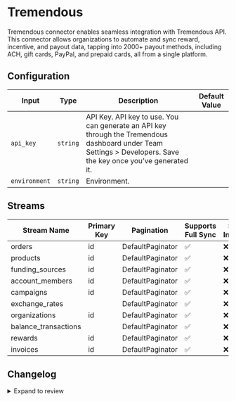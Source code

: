 # Tremendous
Tremendous connector  enables seamless integration with Tremendous API. This connector allows organizations to automate and sync reward, incentive, and payout data, tapping into 2000+ payout methods, including ACH, gift cards, PayPal, and prepaid cards, all from a single platform.

## Configuration

| Input | Type | Description | Default Value |
|-------|------|-------------|---------------|
| `api_key` | `string` | API Key. API key to use. You can generate an API key through the Tremendous dashboard under Team Settings &gt; Developers. Save the key once you’ve generated it. |  |
| `environment` | `string` | Environment.  |  |

## Streams
| Stream Name | Primary Key | Pagination | Supports Full Sync | Supports Incremental |
|-------------|-------------|------------|---------------------|----------------------|
| orders | id | DefaultPaginator | ✅ |  ❌  |
| products | id | DefaultPaginator | ✅ |  ❌  |
| funding_sources | id | DefaultPaginator | ✅ |  ❌  |
| account_members | id | DefaultPaginator | ✅ |  ❌  |
| campaigns | id | DefaultPaginator | ✅ |  ❌  |
| exchange_rates |  | DefaultPaginator | ✅ |  ❌  |
| organizations | id | DefaultPaginator | ✅ |  ❌  |
| balance_transactions |  | DefaultPaginator | ✅ |  ❌  |
| rewards | id | DefaultPaginator | ✅ |  ❌  |
| invoices | id | DefaultPaginator | ✅ |  ❌  |

## Changelog

<details>
  <summary>Expand to review</summary>

| Version          | Date              | Pull Request | Subject        |
|------------------|-------------------|--------------|----------------|
| 0.0.19 | 2025-04-12 | [57971](https://github.com/airbytehq/airbyte/pull/57971) | Update dependencies |
| 0.0.18 | 2025-04-05 | [57447](https://github.com/airbytehq/airbyte/pull/57447) | Update dependencies |
| 0.0.17 | 2025-03-29 | [56899](https://github.com/airbytehq/airbyte/pull/56899) | Update dependencies |
| 0.0.16 | 2025-03-22 | [56311](https://github.com/airbytehq/airbyte/pull/56311) | Update dependencies |
| 0.0.15 | 2025-03-08 | [55597](https://github.com/airbytehq/airbyte/pull/55597) | Update dependencies |
| 0.0.14 | 2025-03-01 | [55108](https://github.com/airbytehq/airbyte/pull/55108) | Update dependencies |
| 0.0.13 | 2025-02-22 | [54467](https://github.com/airbytehq/airbyte/pull/54467) | Update dependencies |
| 0.0.12 | 2025-02-15 | [54057](https://github.com/airbytehq/airbyte/pull/54057) | Update dependencies |
| 0.0.11 | 2025-02-08 | [53566](https://github.com/airbytehq/airbyte/pull/53566) | Update dependencies |
| 0.0.10 | 2025-02-01 | [53065](https://github.com/airbytehq/airbyte/pull/53065) | Update dependencies |
| 0.0.9 | 2025-01-25 | [52446](https://github.com/airbytehq/airbyte/pull/52446) | Update dependencies |
| 0.0.8 | 2025-01-18 | [51945](https://github.com/airbytehq/airbyte/pull/51945) | Update dependencies |
| 0.0.7 | 2025-01-11 | [51406](https://github.com/airbytehq/airbyte/pull/51406) | Update dependencies |
| 0.0.6 | 2024-12-28 | [50768](https://github.com/airbytehq/airbyte/pull/50768) | Update dependencies |
| 0.0.5 | 2024-12-21 | [50363](https://github.com/airbytehq/airbyte/pull/50363) | Update dependencies |
| 0.0.4 | 2024-12-14 | [49750](https://github.com/airbytehq/airbyte/pull/49750) | Update dependencies |
| 0.0.3 | 2024-12-12 | [49375](https://github.com/airbytehq/airbyte/pull/49375) | Update dependencies |
| 0.0.2 | 2024-12-11 | [49128](https://github.com/airbytehq/airbyte/pull/49128) | Starting with this version, the Docker image is now rootless. Please note that this and future versions will not be compatible with Airbyte versions earlier than 0.64 |
| 0.0.1 | 2024-10-29 | | Initial release by [@bishalbera](https://github.com/bishalbera) via Connector Builder |

</details>
